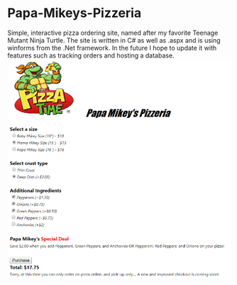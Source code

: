 # Papa-Mikeys-Pizzeria

Simple, interactive pizza ordering site, named after my favorite Teenage Mutant Ninja Turtle.
The site is written in C# as well as .aspx and is using winforms from the .Net framework.
In the future I hope to update it with features such as tracking orders and hosting a database.
<br />
![](demo/1.png)
